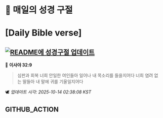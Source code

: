 # 🙏 매일의 성경 구절
# [Daily Bible verse]
## [![README에 성경구절 업데이트](https://github.com/DONGSUKA/first_test/actions/workflows/update-readme-bible.yml/badge.svg)](https://github.com/DONGSUKA/first_test/actions/workflows/update-readme-bible.yml)
<!-- START_BIBLE_VERSE -->
📖 **이사야 32:9**
> 심판과 회복 너희 안일한 여인들아 일어나 내 목소리를 들을지어다 너희 염려 없는 딸들아 내 말에 귀를 기울일지어다

🕊️ _업데이트 시각: 2025-10-14 02:38:08 KST_
  <!-- END_BIBLE_VERSE -->
## GITHUB_ACTION
